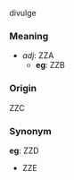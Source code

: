 divulge
### Meaning
+ _adj_: ZZA
	+ __eg__: ZZB

### Origin

ZZC

### Synonym

__eg__: ZZD

+ ZZE


